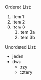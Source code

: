 Ordered List:

1. Item 1
2. Item 2
3. Item 3
   1. Item 3a
   2. Item 3b

Unordered List:

- jeden
- dwa
  -  trzy 
  -  cztery
